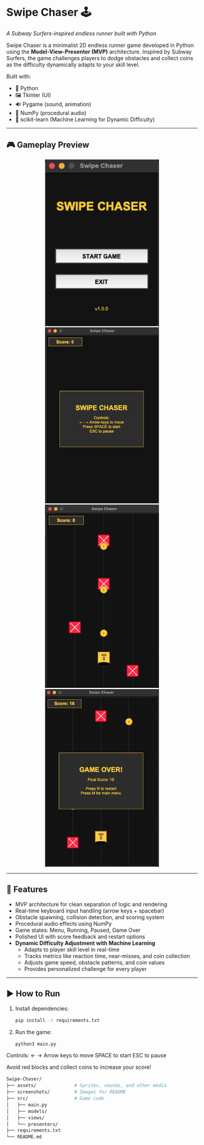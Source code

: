 # Swipe Chaser 🕹️  
*A Subway Surfers-inspired endless runner built with Python*

Swipe Chaser is a minimalist 2D endless runner game developed in Python using the **Model-View-Presenter (MVP)** architecture. Inspired by Subway Surfers, the game challenges players to dodge obstacles and collect coins as the difficulty dynamically adapts to your skill level.

Built with:
- 🐍 Python
- 🖼️ Tkinter (UI)
- 🔊 Pygame (sound, animation)
- 🧮 NumPy (procedural audio)
- 🤖 scikit-learn (Machine Learning for Dynamic Difficulty)

---

## 🎮 Gameplay Preview

<p align="center">
  <img src="screenshots/menu.png" width="300"/>
  <img src="screenshots/tutorial.png" width="300"/>
  <img src="screenshots/ingame.png" width="300"/>
  <img src="screenshots/gameover1.png" width="300"/>
</p>

---

## 🚀 Features

- MVP architecture for clean separation of logic and rendering
- Real-time keyboard input handling (arrow keys + spacebar)
- Obstacle spawning, collision detection, and scoring system
- Procedural audio effects using NumPy
- Game states: Menu, Running, Paused, Game Over
- Polished UI with score feedback and restart options
- **Dynamic Difficulty Adjustment with Machine Learning**
  - Adapts to player skill level in real-time
  - Tracks metrics like reaction time, near-misses, and coin collection
  - Adjusts game speed, obstacle patterns, and coin values
  - Provides personalized challenge for every player

---

## ▶️ How to Run

1. Install dependencies:
   ```bash
   pip install -r requirements.txt
2. Run the game:
   ```bash
   python3 main.py

Controls:
← → Arrow keys to move
SPACE to start
ESC to pause

Avoid red blocks and collect coins to increase your score!
  ```bash
Swipe-Chaser/
├── assets/              # Sprites, sounds, and other media
├── screenshots/         # Images for README
├── src/                 # Game code
│   ├── main.py
│   ├── models/
│   ├── views/
│   └── presenters/
├── requirements.txt
└── README.md

